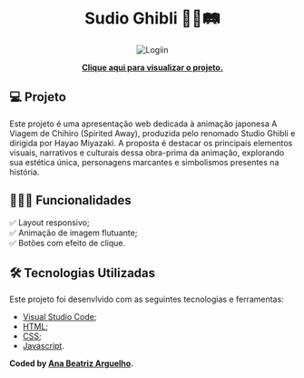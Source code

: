 <div style="text-align: center">
    <h1>Sudio Ghibli 👧🏻🛤️</h1>

![Logiin](https://i.postimg.cc/FHv5dGnD/05-studio-ghibli.png)

[**Clique aqui para visualizar o projeto.**](https://05-studio-ghibli.vercel.app/)

</div>

##

## 💻 Projeto
Este projeto é uma apresentação web dedicada à animação japonesa A Viagem de Chihiro (Spirited Away), produzida pelo renomado Studio Ghibli e dirigida por Hayao Miyazaki. A proposta é destacar os principais elementos visuais, narrativos e culturais dessa obra-prima da animação, explorando sua estética única, personagens marcantes e simbolismos presentes na história.


## 👩🏻‍💻 Funcionalidades
✅ Layout responsivo;  
✅ Animação de imagem flutuante;  
✅ Botões com efeito de clique.


## 🛠️ Tecnologias Utilizadas

Este projeto foi desenvlvido com as seguintes tecnologias e ferramentas:
* [Visual Studio Code](https://code.visualstudio.com/docs);
* [HTML](https://developer.mozilla.org/en-US/docs/Web/HTML);
* [CSS](https://developer.mozilla.org/en-US/docs/Web/CSS);
* [Javascript](https://developer.mozilla.org/en-US/docs/Web/JavaScript).

**Coded by [Ana Beatriz Arguelho](https://github.com/anabeatrizarguelho).**
